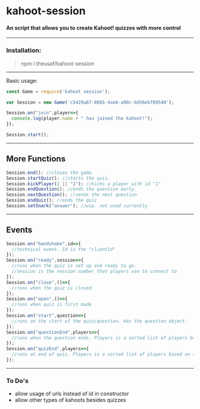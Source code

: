 # kahoot-session
#### An script that allows you to create Kahoot! quizzes with more control
---
### Installation:
> npm i theusaf/kahoot-session

---
Basic usage:

```javascript
const Game = require('kahoot session');

var Session = new Game('c5429a87-08b5-4aeb-a90c-bd56ebf09540');

Session.on("join",player=>{
  console.log(player.name + " has joined the kahoot!");
});

Session.start();
```
---
## More Functions
```js
Session.end(); //closes the game.
Session.startQuiz(); //starts the quiz.
Session.kickPlayer(1 || "1"); //kicks a player with id "1"
Session.endQuestion(); //ends the question early.
Session.nextQuestion(); //sends the next question
Session.endQuiz(); //ends the quiz
Session.setSnark("answer"); //wip. not used currently
```
---
## Events
```js
Session.on("handshake",id=>{
  //technical event. Id is the "clientId"
});
Session.on("ready",session=>{
  //runs when the quiz is set up and ready to go.
  //session is the session number that players use to connect to
});
Session.on("close",()=>{
  //runs when the quiz is closed.
});
Session.on("open",()=>{
  //runs when quiz is first made
});
Session.on("start",question=>{
  //runs on the start of the quiz/question. Has the question object.
});
Session.on("questionEnd",players=>{
  //runs when the question ends. Players is a sorted list of players based on score
});
Session.on("quizEnd",players=>{
  //runs at end of quiz. Players is a sorted list of players based on score
});
```
---
### To Do's
- allow usage of urls instead of id in constructor
- allow other types of kahoots besides quizzes
